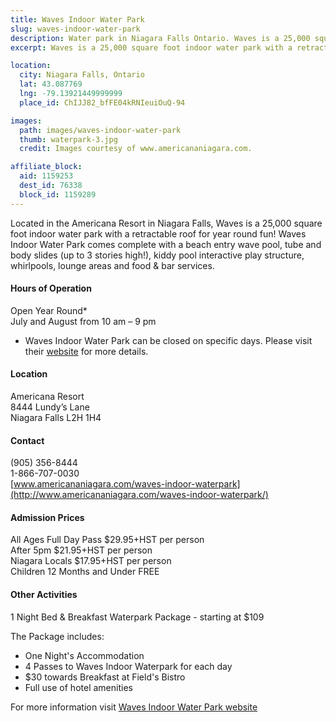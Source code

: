 ```yaml
---
title: Waves Indoor Water Park
slug: waves-indoor-water-park
description: Water park in Niagara Falls Ontario. Waves is a 25,000 square foot indoor water park with a retractable roof for year round fun!
excerpt: Waves is a 25,000 square foot indoor water park with a retractable roof for year round fun!

location:
  city: Niagara Falls, Ontario
  lat: 43.087769
  lng: -79.13921449999999
  place_id: ChIJJ82_bfFE04kRNIeuiOuQ-94

images:
  path: images/waves-indoor-water-park
  thumb: waterpark-3.jpg
  credit: Images courtesy of www.americananiagara.com.

affiliate_block:
  aid: 1159253
  dest_id: 76338
  block_id: 1159289
---
```

Located in the Americana Resort in Niagara Falls, Waves is a 25,000 square foot indoor water park with a retractable roof for year round fun! Waves Indoor Water Park comes complete with a beach entry wave pool, tube and body slides (up to 3 stories high!), kiddy pool interactive play structure, whirlpools, lounge areas and food & bar services.

#### Hours of Operation
Open Year Round*  
July and August from 10 am – 9 pm  
* Waves Indoor Water Park can be closed on specific days.  Please visit their [website](http://www.americananiagara.com/waves-indoor-waterpark/waterpark-hours-operations/) for more details.   

#### Location
Americana Resort  
8444 Lundy’s Lane  
Niagara Falls L2H 1H4  

#### Contact
(905) 356-8444  
1-866-707-0030  
[www.americananiagara.com/waves-indoor-waterpark](http://www.americananiagara.com/waves-indoor-waterpark/)

#### Admission Prices
All Ages Full Day Pass $29.95+HST per person  
After 5pm $21.95+HST per person  
Niagara Locals $17.95+HST per person  
Children 12 Months and Under FREE  


#### Other Activities
1 Night Bed & Breakfast Waterpark Package - starting at $109  

The Package includes:  
- One Night's Accommodation  
- 4 Passes to Waves Indoor Waterpark for each day  
- $30 towards Breakfast at Field's Bistro  
- Full use of hotel amenities  

For more information visit [Waves Indoor Water Park website](http://www.americananiagara.com/waves-indoor-waterpark/)
